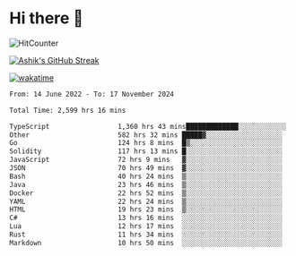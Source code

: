 # Hi there 👋

![HitCounter](https://hits.seeyoufarm.com/api/count/incr/badge.svg?url=https%3A%2F%2Fgithub.com%2Fashrhmn1212%2Fhit-counter)

<!-- ![Contribution Graph](https://github-readme-activity-graph.cyclic.app/graph?username=ashrhmn) -->


<!-- [![Top Langs](https://github-readme-stats.vercel.app/api/top-langs/?username=ashrhmn&layout=compact&theme=synthwave&langs_count=10&card_width=445)](https://github.com/anuraghazra/github-readme-stats) -->

[![Ashik's GitHub Streak](https://github-readme-streak-stats.herokuapp.com/?user=ashrhmn&theme=blood&fire=DD7F1C&background=151515&dates=9f9f9f&border=DD2727)](https://git.io/streak-stats)

<!-- ![Ashik's GitHub stats](https://github-readme-stats.vercel.app/api/?username=ashrhmn&show_icons=true&title_color=fff&icon_color=79ff97&text_color=9f9f9f&bg_color=151515) -->

[![wakatime](https://wakatime.com/badge/user/3df86613-ba63-4631-8e65-0ff18e7becad.svg)](https://wakatime.com/@3df86613-ba63-4631-8e65-0ff18e7becad)

<!--START_SECTION:waka-->

```txt
From: 14 June 2022 - To: 17 November 2024

Total Time: 2,599 hrs 16 mins

TypeScript                 1,360 hrs 43 mins█████████████░░░░░░░░░░░░   52.36 %
Other                      582 hrs 32 mins █████▓░░░░░░░░░░░░░░░░░░░   22.41 %
Go                         124 hrs 8 mins  █▒░░░░░░░░░░░░░░░░░░░░░░░   04.78 %
Solidity                   117 hrs 13 mins █░░░░░░░░░░░░░░░░░░░░░░░░   04.51 %
JavaScript                 72 hrs 9 mins   ▓░░░░░░░░░░░░░░░░░░░░░░░░   02.78 %
JSON                       70 hrs 49 mins  ▓░░░░░░░░░░░░░░░░░░░░░░░░   02.73 %
Bash                       40 hrs 24 mins  ▒░░░░░░░░░░░░░░░░░░░░░░░░   01.55 %
Java                       23 hrs 46 mins  ▒░░░░░░░░░░░░░░░░░░░░░░░░   00.91 %
Docker                     22 hrs 52 mins  ▒░░░░░░░░░░░░░░░░░░░░░░░░   00.88 %
YAML                       22 hrs 24 mins  ▒░░░░░░░░░░░░░░░░░░░░░░░░   00.86 %
HTML                       19 hrs 23 mins  ▒░░░░░░░░░░░░░░░░░░░░░░░░   00.75 %
C#                         13 hrs 16 mins  ░░░░░░░░░░░░░░░░░░░░░░░░░   00.51 %
Lua                        12 hrs 17 mins  ░░░░░░░░░░░░░░░░░░░░░░░░░   00.47 %
Rust                       11 hrs 34 mins  ░░░░░░░░░░░░░░░░░░░░░░░░░   00.45 %
Markdown                   10 hrs 50 mins  ░░░░░░░░░░░░░░░░░░░░░░░░░   00.42 %
```

<!--END_SECTION:waka-->


<!--### Most Used Languages
<img src="https://wakatime.com/share/@ashrhmn/24ecb986-5bf8-4607-af7f-0aab08908d8c.png" />

### Favourite Tools
<img src="https://wakatime.com/share/@ashrhmn/f4e08015-f3bc-460a-9228-95a3ba11c604.png" />-->
